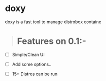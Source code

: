 # doxy
doxy is a fast tool to manage distrobox containe

> # Features on 0.1:-

- [ ] Simple/Clean UI
- [ ] Add some options..
- [ ] 15+ Distros can be run

